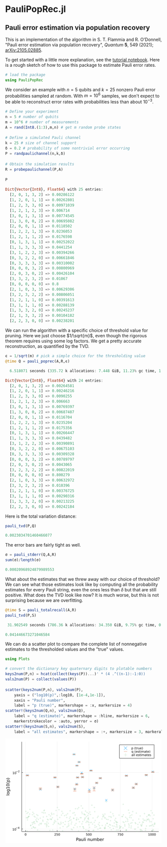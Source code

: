 # PauliPopRec.jl

## Pauli error estimation via population recovery

This is an implementation of the algorithm in S. T. Flammia and R. O'Donnell, "Pauli error estimation via population recovery", *Quantum* **5**, 549 (2021); [arXiv:2105.02885](https://arxiv.org/abs/2105.02885). 

To get started with a little more explanation, see the [tutorial notebook](https://github.com/sflammia/PauliPopRec/blob/main/docs/PauliPopRecTutorial.ipynb). Here is a rough sketch of how to use this package to estimate Pauli error rates. 


```julia
# load the package
using PauliPopRec
```

We consider an example with $n=5$ qubits and $k=25$ nonzero Pauli error probabilities sampled at random. With $m=10^6$ samples, we don't expect to be able to reconstruct error rates with probabilities less than about $10^{-3}$. 


```julia
# Define your experiment
n = 5 # number of qubits
m = 10^6 # number of measurements
A = rand(Int8.(1:3),m,n) # get m random probe states

# Define a simulated Pauli channel
k = 25 # size of channel support
δ = 0.2 # probability of some nontrivial error occurring
P = randpaulichannel(n,k,δ)

# Obtain the simulation results
R = probepaulichannel(P,A)

P
```


```julia
Dict{Vector{Int8}, Float64} with 25 entries:
  [2, 0, 1, 3, 2] => 0.00286122
  [1, 2, 0, 1, 1] => 0.00262801
  [1, 2, 3, 3, 0] => 0.00971039
  [1, 2, 1, 2, 3] => 0.006714
  [3, 0, 1, 3, 1] => 0.00774545
  [1, 3, 0, 0, 2] => 0.00695082
  [2, 0, 0, 1, 1] => 0.0118502
  [1, 2, 2, 1, 3] => 0.0236053
  [1, 2, 1, 1, 2] => 0.0176598
  [0, 1, 3, 1, 1] => 0.00252022
  [1, 1, 3, 3, 3] => 0.0441254
  [3, 1, 2, 2, 3] => 0.00394266
  [0, 3, 2, 2, 0] => 0.00661846
  [0, 3, 3, 3, 3] => 0.00310002
  [0, 0, 0, 3, 2] => 0.00800969
  [2, 0, 3, 0, 2] => 0.00426104
  [3, 3, 2, 3, 2] => 0.01067
  [0, 0, 0, 0, 0] => 0.8
  [2, 1, 0, 3, 3] => 0.00629306
  [3, 2, 3, 2, 2] => 0.00806051
  [1, 2, 1, 1, 0] => 0.00391613
  [3, 1, 1, 1, 0] => 0.00288139
  [1, 3, 3, 2, 0] => 0.00245237
  [2, 1, 3, 3, 2] => 0.00104182
  [2, 2, 3, 0, 0] => 0.00238201
```

We can run the algorithm with a specific choice of threshold value for pruning. Here we just choose $1/\sqrt{m}$, even though the rigorous theorem requires using some log factors. We get a pretty accurate reconstruction, as quantified by the TVD.


```julia
ϵ = 1/sqrt(m) # pick a simple choice for the thresholding value
@time Q = pauli_poprec(A,R,ϵ)
```

```julia
  6.518071 seconds (335.72 k allocations: 7.448 GiB, 11.23% gc time, 1.21% compilation time)
```

```julia
Dict{Vector{Int8}, Float64} with 24 entries:
  [2, 0, 1, 3, 2] => 0.00264581
  [1, 2, 0, 1, 1] => 0.00246216
  [1, 2, 3, 3, 0] => 0.0090255
  [1, 2, 1, 2, 3] => 0.006663
  [3, 0, 1, 3, 1] => 0.00769397
  [1, 3, 0, 0, 2] => 0.00687487
  [2, 0, 0, 1, 1] => 0.0116704
  [1, 2, 2, 1, 3] => 0.0235204
  [1, 2, 1, 1, 2] => 0.0175356
  [0, 1, 3, 1, 1] => 0.00266447
  [1, 1, 3, 3, 3] => 0.0439482
  [3, 1, 2, 2, 3] => 0.00390891
  [0, 3, 2, 2, 0] => 0.00675103
  [0, 3, 3, 3, 3] => 0.00309328
  [0, 0, 0, 3, 2] => 0.00789797
  [2, 0, 3, 0, 2] => 0.0043065
  [3, 2, 3, 2, 2] => 0.00822019
  [0, 0, 0, 0, 0] => 0.800279
  [2, 1, 0, 3, 3] => 0.00632972
  [3, 3, 2, 3, 2] => 0.010396
  [1, 2, 1, 1, 0] => 0.00376725
  [3, 1, 1, 1, 0] => 0.00290316
  [1, 3, 3, 2, 0] => 0.00213225
  [2, 2, 3, 0, 0] => 0.00242184
```

Here is the total variation distance:


```julia
pauli_tvd(P,Q)
```


```julia
0.0023034701460466077
```

The error bars are fairly tight as well.


```julia
σ = pauli_stderr(Q,A,R)
sum(σ)/length(σ)
```


```julia
0.00020968924879989553
```

What about the estimates that we threw away with our choice of threshold? We can see what those estimates look like by computing all the probability estimates for every Pauli string, even the ones less than $\delta$ but that are still positive. What does the TVD look like now? It is much worse, but this is not surprising because we are overfitting.


```julia
@time S = pauli_totalrecall(A,R)
pauli_tvd(P,S)
```

```julia
 31.902549 seconds (786.36 k allocations: 34.350 GiB, 9.75% gc time, 0.50% compilation time)
```

```julia
0.041446673271046584
```

We can do a scatter plot to compare the complete list of nonnegative estimates to the thresholded values and the "true" values. 


```julia
using Plots
```


```julia
# convert the dictionary key quaternary digits to plotable numbers
keys2num(P,n) = hcat(collect(keys(P))...)' * (4 .^((n-1):-1:0))
vals2num(P) = collect(values(P))

scatter(keys2num(P,n), vals2num(P), 
    yaxis = ("log10(p)",:log10, [1e-4,1e-1]),
    xaxis = "Pauli number",
    label = "p (true)", markershape = :x, markersize = 4)
scatter!(keys2num(Q,n), vals2num(Q),
    label = "q (estimate)", markershape = :hline, markersize = 6,
    markerstrokecolor = :auto, yerror = σ)
scatter!(keys2num(S,n), vals2num(S),
    label = "all estimates", markershape = :+, markersize = 3, markeralpha = .3)
```

![svg](docs/fig.svg)

